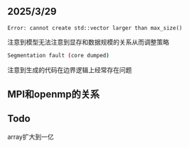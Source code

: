 ## 2025/3/29
```shell
Error: cannot create std::vector larger than max_size()
```
注意到模型无法注意到显存和数据规模的关系从而调整策略
```bash
Segmentation fault (core dumped)
```
注意到生成的代码在边界逻辑上经常存在问题

## MPI和openmp的关系


## Todo
array扩大到一亿